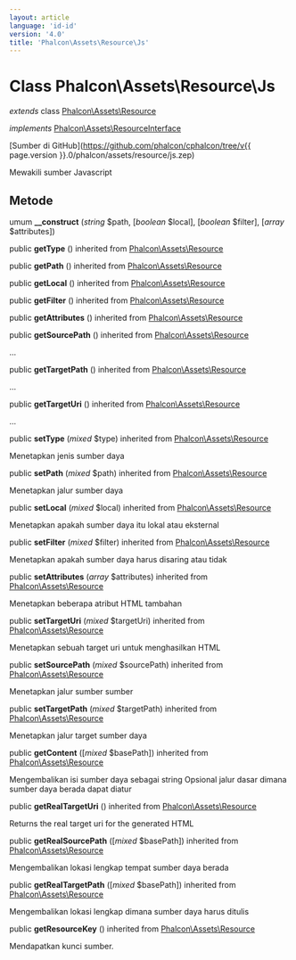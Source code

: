 ```yaml
---
layout: article
language: 'id-id'
version: '4.0'
title: 'Phalcon\Assets\Resource\Js'
---
```

# Class **Phalcon\Assets\Resource\Js**

*extends* class [Phalcon\Assets\Resource](Phalcon_Assets_Resource)

*implements* [Phalcon\Assets\ResourceInterface](Phalcon_Assets_ResourceInterface)

[Sumber di GitHub](https://github.com/phalcon/cphalcon/tree/v{{ page.version }}.0/phalcon/assets/resource/js.zep)

Mewakili sumber Javascript

## Metode

umum **__construct** (*string* $path, [*boolean* $local], [*boolean* $filter], [*array* $attributes])

public **getType** () inherited from [Phalcon\Assets\Resource](Phalcon_Assets_Resource)

public **getPath** () inherited from [Phalcon\Assets\Resource](Phalcon_Assets_Resource)

public **getLocal** () inherited from [Phalcon\Assets\Resource](Phalcon_Assets_Resource)

public **getFilter** () inherited from [Phalcon\Assets\Resource](Phalcon_Assets_Resource)

public **getAttributes** () inherited from [Phalcon\Assets\Resource](Phalcon_Assets_Resource)

public **getSourcePath** () inherited from [Phalcon\Assets\Resource](Phalcon_Assets_Resource)

...

public **getTargetPath** () inherited from [Phalcon\Assets\Resource](Phalcon_Assets_Resource)

...

public **getTargetUri** () inherited from [Phalcon\Assets\Resource](Phalcon_Assets_Resource)

...

public **setType** (*mixed* $type) inherited from [Phalcon\Assets\Resource](Phalcon_Assets_Resource)

Menetapkan jenis sumber daya

public **setPath** (*mixed* $path) inherited from [Phalcon\Assets\Resource](Phalcon_Assets_Resource)

Menetapkan jalur sumber daya

public **setLocal** (*mixed* $local) inherited from [Phalcon\Assets\Resource](Phalcon_Assets_Resource)

Menetapkan apakah sumber daya itu lokal atau eksternal

public **setFilter** (*mixed* $filter) inherited from [Phalcon\Assets\Resource](Phalcon_Assets_Resource)

Menetapkan apakah sumber daya harus disaring atau tidak

public **setAttributes** (*array* $attributes) inherited from [Phalcon\Assets\Resource](Phalcon_Assets_Resource)

Menetapkan beberapa atribut HTML tambahan

public **setTargetUri** (*mixed* $targetUri) inherited from [Phalcon\Assets\Resource](Phalcon_Assets_Resource)

Menetapkan sebuah target uri untuk menghasilkan HTML

public **setSourcePath** (*mixed* $sourcePath) inherited from [Phalcon\Assets\Resource](Phalcon_Assets_Resource)

Menetapkan jalur sumber sumber

public **setTargetPath** (*mixed* $targetPath) inherited from [Phalcon\Assets\Resource](Phalcon_Assets_Resource)

Menetapkan jalur target sumber daya

public **getContent** ([*mixed* $basePath]) inherited from [Phalcon\Assets\Resource](Phalcon_Assets_Resource)

Mengembalikan isi sumber daya sebagai string Opsional jalur dasar dimana sumber daya berada dapat diatur

public **getRealTargetUri** () inherited from [Phalcon\Assets\Resource](Phalcon_Assets_Resource)

Returns the real target uri for the generated HTML

public **getRealSourcePath** ([*mixed* $basePath]) inherited from [Phalcon\Assets\Resource](Phalcon_Assets_Resource)

Mengembalikan lokasi lengkap tempat sumber daya berada

public **getRealTargetPath** ([*mixed* $basePath]) inherited from [Phalcon\Assets\Resource](Phalcon_Assets_Resource)

Mengembalikan lokasi lengkap dimana sumber daya harus ditulis

public **getResourceKey** () inherited from [Phalcon\Assets\Resource](Phalcon_Assets_Resource)

Mendapatkan kunci sumber.
